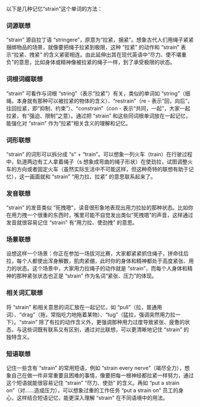 以下是几种记忆“strain”这个单词的方法：

### 词源联想
“strain” 源自拉丁语 “stringere”，原意为“拉紧，捆紧”。想象古代人们用绳子紧紧捆绑物品的场景，就像要把绳子拉紧到极限，这种 “拉紧” 的动作和 “strain” 表示“拉紧、拽紧” 的含义紧密相连。由此延伸出其在现代英语中“尽力、使不堪重负”的意思，比如身体或精神像被拉紧的绳子一样，到了承受极限的状态。 

### 词根词缀联想
“strain” 可看作与词根 “string”（表示“拉紧”）有关，类似的单词如 “string”（细绳，本身就有那种可以被拉紧的物体的含义）、“restrain”（re - 表示“回，向后”，往回拉紧，即“抑制、约束”）、“constrain”（con - 表示“共同，一起”，大家一起拉紧，有“强迫、限制”之意）。通过把 “strain” 和这些同词根单词放在一起记忆，能强化对 “strain” 作为“拉紧”相关含义的理解和记忆。 

### 词形联想
“strain” 的词形可以拆分成 “s” + “train”。可以想象一列火车（train）在行驶过程中，轨道两边有工人拿着绳子（s 想象成弯曲的绳子形状）在使劲拉，试图调整火车的方向或者固定火车（虽然实际生活中不可能这样，但这种奇特的联想有助于记忆），这一画面就和 “strain” “用力拉、拉紧” 的意思联系起来了。 

### 发音联想
“strain” 的发音类似 “死拽嗯”，读音很形象地表现出用力拉扯的那种状态。比如你在用力拽一个很重的东西时，嘴里可能不自觉发出类似“死拽嗯”的声音，这样通过发音就很容易记住 “strain” 有“用力拉、使劲拽” 的意思。 

### 场景联想
设想这样一个场景：你正在参加一场拔河比赛，大家都紧紧抓住绳子，拼命往后拉，每个人都使出浑身解数，肌肉紧绷，此时你的身体和精神都处于高度紧张、用力的状态。这个场景中，大家用力拉绳子的动作就是 “strain”，而每个人身体和精神的那种紧张状态也正是 “strain” 作为名词“紧张、压力”的体现。 

### 相关词汇联想
将 “strain” 和相关意思的词汇放在一起记忆，如 “pull”（拉，普通用词）、“drag”（拖，常指吃力地拖着某物）、“tug”（猛拉，强调突然用力拉一下）。“strain” 除了有拉的动作含义外，更强调那种用力过度导致紧张、疲惫的状态，与这些词既有联系又有区别，通过对比联想，可以更清晰地记住 “strain” 的独特含义。 

### 短语联想
记住一些含有 “strain” 的常用短语，例如 “strain every nerve”（竭尽全力），想象自己在做一件非常重要且困难的事情，像要把每一根神经都拉紧一样努力，通过这个短语就能很容易记住 “strain” “尽力、使劲” 的含义。再如 “put a strain on”（对……造成压力），可以想象过重的工作任务 “put a strain on” 员工的身心，这样结合短语记忆，能更深入理解 “strain” 在不同语境中的用法。 